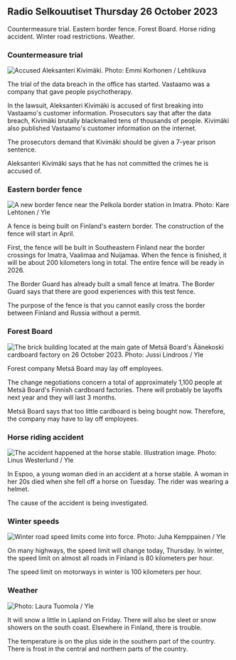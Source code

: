 ## Radio Selkouutiset Thursday 26 October 2023

Countermeasure trial. Eastern border fence. Forest Board. Horse riding accident. Winter road restrictions. Weather.

### Countermeasure trial

![Accused Aleksanteri Kivimäki. Photo: Emmi Korhonen / Lehtikuva](https://images.cdn.yle.fi/image/upload/c_crop,h_2875,w_5112,x_0,y_568/ar_1.7777777777777777,c_fill,g_faces,h_675,w_1200/dpr_1.0/q_auto:eco/f_auto/fl_lossy/v1698305049/39-1191484653a13e7df175)

The trial of the data breach in the office has started. Vastaamo was a company that gave people psychotherapy.

In the lawsuit, Aleksanteri Kivimäki is accused of first breaking into Vastaamo's customer information. Prosecutors say that after the data breach, Kivimäki brutally blackmailed tens of thousands of people. Kivimäki also published Vastaamo's customer information on the internet.

The prosecutors demand that Kivimäki should be given a 7-year prison sentence.

Aleksanteri Kivimäki says that he has not committed the crimes he is accused of.

### Eastern border fence

![A new border fence near the Pelkola border station in Imatra. Photo: Kare Lehtonen / Yle](https://images.cdn.yle.fi/image/upload/c_crop,h_2243,w_3993,x_0,y_0/ar_1.7777777777777777,c_fill,g_faces,h_675,w_1200/dpr_1.0/q_auto:eco/f_auto/fl_lossy/v1698323397/39-1191724653a55b2a04b0)

A fence is being built on Finland's eastern border. The construction of the fence will start in April.

First, the fence will be built in Southeastern Finland near the border crossings for Imatra, Vaalimaa and Nuijamaa. When the fence is finished, it will be about 200 kilometers long in total. The entire fence will be ready in 2026.

The Border Guard has already built a small fence at Imatra. The Border Guard says that there are good experiences with this test fence.

The purpose of the fence is that you cannot easily cross the border between Finland and Russia without a permit.

### Forest Board

![The brick building located at the main gate of Metsä Board's Äänekoski cardboard factory on 26 October 2023. Photo: Jussi Lindroos / Yle](https://images.cdn.yle.fi/image/upload/c_crop,h_2267,w_4031,x_0,y_0/ar_1.7777777777777777,c_fill,g_faces,h_675,w_1200/dpr_1.0/q_auto:eco/f_auto/fl_lossy/v1698319726/39-1191672653a4ca1724ad)

Forest company Metsä Board may lay off employees.

The change negotiations concern a total of approximately 1,100 people at Metsä Board's Finnish cardboard factories. There will probably be layoffs next year and they will last 3 months.

Metsä Board says that too little cardboard is being bought now. Therefore, the company may have to lay off employees.

### Horse riding accident

![The accident happened at the horse stable. Illustration image. Photo: Linus Westerlund / Yle](https://images.cdn.yle.fi/image/upload/c_crop,h_3375,w_6000,x_0,y_387/ar_1.7777777777777777,c_fill,g_faces,h_675,w_1200/dpr_1.0/q_auto:eco/f_auto/fl_lossy/v1692692625/39-116023264e46d0e45030)

In Espoo, a young woman died in an accident at a horse stable. A woman in her 20s died when she fell off a horse on Tuesday. The rider was wearing a helmet.

The cause of the accident is being investigated.

### Winter speeds

![Winter road speed limits come into force. Photo: Juha Kemppainen / Yle](https://images.cdn.yle.fi/image/upload/c_crop,h_2250,w_4000,x_0,y_0/ar_1.7777777777777777,c_fill,g_faces,h_675,w_1200/dpr_1.0/q_auto:eco/f_auto/fl_lossy/v1603287400/39-7327705f903747751c2)

On many highways, the speed limit will change today, Thursday. In winter, the speed limit on almost all roads in Finland is 80 kilometers per hour.

The speed limit on motorways in winter is 100 kilometers per hour.

### Weather

![ Photo: Laura Tuomola / Yle](https://images.cdn.yle.fi/image/upload/c_crop,h_1080,w_1919,x_0,y_0/ar_1.7777777777777777,c_fill,g_faces,h_675,w_1200/dpr_1.0/q_auto:eco/f_auto/fl_lossy/v1698292510/39-11913736539e2ff81a55)

It will snow a little in Lapland on Friday. There will also be sleet or snow showers on the south coast. Elsewhere in Finland, there is trouble.

The temperature is on the plus side in the southern part of the country. There is frost in the central and northern parts of the country.